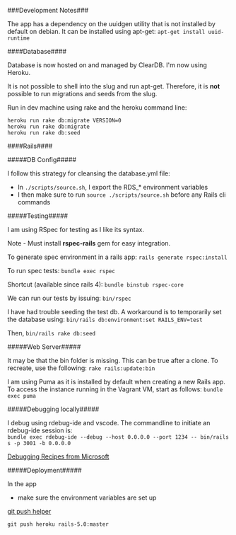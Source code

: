 ###Development Notes###

The app has a dependency on the uuidgen utility that is not installed by default on debian. It can be installed using apt-get:
`apt-get install uuid-runtime`

####Database####

Database is now hosted on and managed by ClearDB. I'm now using Heroku.
  
It is not possible to shell into the slug and run apt-get. Therefore, it is **not** possible to run migrations and seeds from the slug. 
  
Run in dev machine using rake and the heroku command line:

```
heroku run rake db:migrate VERSION=0
heroku run rake db:migrate
heroku run rake db:seed
```

####Rails####
    
#####DB Config#####

I follow this strategy for cleansing the database.yml file:
* In `./scripts/source.sh`, I export the RDS_* environment variables
* I then make sure to run `source ./scripts/source.sh` before any Rails cli commands

#####Testing#####

I am using RSpec for testing as I like its syntax.

Note -
Must install __rspec-rails__ gem for easy integration.

To generate spec environment in a rails app:
`rails generate rspec:install`

To run spec tests:
`bundle exec rspec`

Shortcut (available since rails 4):
`bundle binstub rspec-core`

We can run our tests by issuing:
`bin/rspec`

I have had trouble seeding the test db. A workaround is to temporarily set the database using:
`bin/rails db:environment:set RAILS_ENV=test`

Then,
`bin/rails rake db:seed`

#####Web Server#####

It may be that the bin folder is missing. This can be true after a clone. To recreate, use the following:
`rake rails:update:bin`

I am using Puma as it is installed by default when creating a new Rails app. To access the instance running in the Vagrant VM, start as follows:
`bundle exec puma`

#####Debugging locally#####

I debug using rdebug-ide and vscode. The commandline to initiate an rdebug-ide session is:  
`bundle exec rdebug-ide --debug --host 0.0.0.0 --port 1234 -- bin/rails s -p 3001 -b 0.0.0.0`

[Debugging Recipes from Microsoft](https://github.com/microsoft/vscode-recipes/tree/master/debugging-Ruby-on-Rails)

#####Deployment#####

In the app
* make sure the environment variables are set up

[git push helper](https://help.github.com/articles/pushing-to-a-remote/)

`git push heroku rails-5.0:master`

